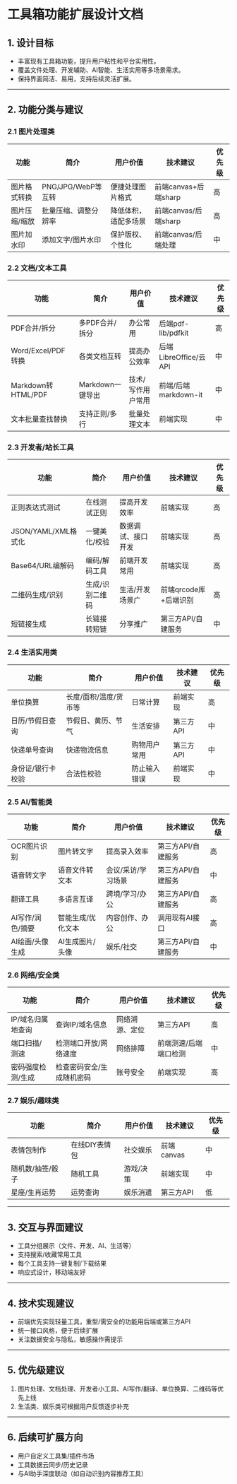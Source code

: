 # 工具箱功能扩展设计文档

## 1. 设计目标

- 丰富现有工具箱功能，提升用户粘性和平台实用性。
- 覆盖文件处理、开发辅助、AI智能、生活实用等多场景需求。
- 保持界面简洁、易用，支持后续灵活扩展。

---

## 2. 功能分类与建议

### 2.1 图片处理类
| 功能             | 简介                         | 用户价值                   | 技术建议                | 优先级 |
|------------------|------------------------------|----------------------------|-------------------------|--------|
| 图片格式转换     | PNG/JPG/WebP等互转           | 便捷处理图片格式           | 前端canvas+后端sharp    | 高     |
| 图片压缩/缩放    | 批量压缩、调整分辨率         | 降低体积，适配多场景       | 前端canvas/后端sharp    | 高     |
| 图片加水印       | 添加文字/图片水印            | 保护版权、个性化           | 前端canvas/后端处理     | 中     |

### 2.2 文档/文本工具
| 功能             | 简介                         | 用户价值                   | 技术建议                | 优先级 |
|------------------|------------------------------|----------------------------|-------------------------|--------|
| PDF合并/拆分     | 多PDF合并/拆分               | 办公常用                   | 后端pdf-lib/pdfkit      | 高     |
| Word/Excel/PDF转换| 各类文档互转                 | 提高办公效率               | 后端LibreOffice/云API   | 中     |
| Markdown转HTML/PDF| Markdown一键导出            | 技术/写作用户常用          | 前端/后端markdown-it    | 中     |
| 文本批量查找替换 | 支持正则/多行                | 批量处理文本               | 前端实现                | 中     |

### 2.3 开发者/站长工具
| 功能             | 简介                         | 用户价值                   | 技术建议                | 优先级 |
|------------------|------------------------------|----------------------------|-------------------------|--------|
| 正则表达式测试   | 在线测试正则                 | 提高开发效率               | 前端实现                | 高     |
| JSON/YAML/XML格式化| 一键美化/校验               | 数据调试、接口开发         | 前端实现                | 高     |
| Base64/URL编解码 | 编码/解码工具                | 前端开发常用               | 前端实现                | 高     |
| 二维码生成/识别  | 生成/识别二维码              | 生活/开发场景广            | 前端qrcode库+后端识别    | 高     |
| 短链接生成       | 长链接转短链                 | 分享推广                   | 第三方API/自建服务      | 中     |

### 2.4 生活实用类
| 功能             | 简介                         | 用户价值                   | 技术建议                | 优先级 |
|------------------|------------------------------|----------------------------|-------------------------|--------|
| 单位换算         | 长度/面积/温度/货币等        | 日常计算                   | 前端实现                | 高     |
| 日历/节假日查询  | 节假日、黄历、节气           | 生活安排                   | 第三方API               | 中     |
| 快递单号查询     | 快递物流信息                 | 购物用户常用               | 第三方API               | 中     |
| 身份证/银行卡校验 | 合法性校验                   | 防止输入错误               | 前端实现                | 中     |

### 2.5 AI/智能类
| 功能             | 简介                         | 用户价值                   | 技术建议                | 优先级 |
|------------------|------------------------------|----------------------------|-------------------------|--------|
| OCR图片识别      | 图片转文字                   | 提高录入效率               | 第三方API/自建服务      | 高     |
| 语音转文字       | 语音文件转文本               | 会议/采访/学习场景         | 第三方API/自建服务      | 中     |
| 翻译工具         | 多语言互译                   | 跨境/学习/办公             | 第三方API/自建服务      | 高     |
| AI写作/润色/摘要 | 智能生成/优化文本            | 内容创作、办公             | 调用现有AI接口          | 高     |
| AI绘画/头像生成  | AI生成图片/头像              | 娱乐/社交                  | 第三方API/自建服务      | 中     |

### 2.6 网络/安全类
| 功能             | 简介                         | 用户价值                   | 技术建议                | 优先级 |
|------------------|------------------------------|----------------------------|-------------------------|--------|
| IP/域名归属地查询| 查询IP/域名信息              | 网络溯源、定位             | 第三方API               | 高     |
| 端口扫描/测速    | 检测端口开放/网络速度         | 网络排障                   | 前端测速/后端端口检测   | 中     |
| 密码强度检测/生成| 检查密码安全/生成随机密码     | 账号安全                   | 前端实现                | 高     |

### 2.7 娱乐/趣味类
| 功能             | 简介                         | 用户价值                   | 技术建议                | 优先级 |
|------------------|------------------------------|----------------------------|-------------------------|--------|
| 表情包制作       | 在线DIY表情包                | 社交娱乐                   | 前端canvas              | 中     |
| 随机数/抽签/骰子 | 随机工具                     | 游戏/决策                  | 前端实现                | 中     |
| 星座/生肖运势    | 运势查询                     | 娱乐消遣                   | 第三方API               | 低     |

---

## 3. 交互与界面建议
- 工具分组展示（文件、开发、AI、生活等）
- 支持搜索/收藏常用工具
- 每个工具支持一键复制/下载结果
- 响应式设计，移动端友好

---

## 4. 技术实现建议
- 前端优先实现轻量工具，重型/需安全的功能用后端或第三方API
- 统一接口风格，便于后续扩展
- 关注数据安全与隐私，敏感操作需提示

---

## 5. 优先级建议
1. 图片处理、文档处理、开发者小工具、AI写作/翻译、单位换算、二维码等优先上线
2. 生活类、娱乐类可根据用户反馈逐步补充

---

## 6. 后续可扩展方向
- 用户自定义工具集/插件市场
- 工具数据云同步/历史记录
- 与AI助手深度联动（如自动识别内容推荐工具） 